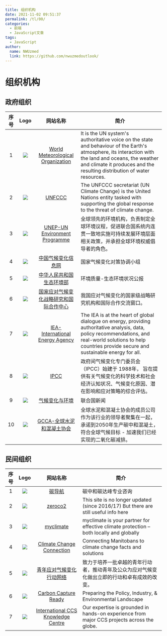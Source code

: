 ```yaml
---
title: 组织机构
date: 2021-11-02 09:51:37
permalink: /tl/00/
categories:
  - 前端
  - JavaScript文章
tags:
  - JavaScript
author: 
  name: NWUzmed
  link: https://github.com/nwuzmedoutlook/
---
```


# 组织机构
## 政府组织
| 序号 | Logo | 网站名称 | 简介 | 
|:---:|:----:|:----:|----|
| 1 | ![](https://s3.uuu.ovh/imgs/2022/11/27/8cdb1aed98faec1d.png) | [World Meteorological Organization](https://public.wmo.int/en) | It is the UN system's authoritative voice on the state and behaviour of the Earth's atmosphere, its interaction with the land and oceans, the weather and climate it produces and the resulting distribution of water resources. |
| 2 | ![](https://s3.uuu.ovh/imgs/2022/11/27/d639b563e01a393e.png) | [UNFCCC](https://unfccc.int/) | The UNFCCC secretariat (UN Climate Change) is the United Nations entity tasked with supporting the global response to the threat of climate change.   |
| 3 | ![](https://s3.uuu.ovh/imgs/2022/11/27/4419713ba6ba45d9.png) | [UNEP-UN Environment Programme](https://www.unep.org/zh-hans) | 全球领先的环境机构，负责制定全球环境议程，促进联合国系统内连贯一致地实施可持续发展环境层面相关政策，并承担全球环境权威倡导者的角色。 |
| 4 | ![](https://i.postimg.cc/XJJCrtWT/2022-11-27-171439.png) | [中国气候变化信息网](https://www.ccchina.org.cn/) | 国家气候变化对策协调小组 |
| 5 | ![](https://i.postimg.cc/Xqn7ZC9X/2022-11-27-171741.png) | [中华人民共和国生态环境部](https://www.mee.gov.cn/hjzl/) | 环境质量-生态环境状况公报 |
| 6 | ![](https://i.postimg.cc/TPjzKH0q/2022-11-27-171933.png) | [国家应对气候变化战略研究和国际合作中心](http://www.ncsc.org.cn/) | 我国应对气候变化的国家级战略研究机构和国际合作交流窗口。 |
| 7 | ![](https://i.postimg.cc/3x9vB3tk/2022-11-27-172222.png) | [IEA-International Energy Agency  ](https://www.iea.org/) | The IEA is at the heart of global dialogue on energy, providing authoritative analysis, data, policy recommendations, and real-world solutions to help countries provide secure and sustainable energy for all. |
| 8 | ![](https://i.postimg.cc/yNVT1fbZ/2022-11-27-172853.png) | [IPCC](https://www.ipcc.ch/languages-2/chinese/) | 政府间气候变化专门委员会（IPCC）始建于 1988年， 旨在提供有关气候变化的科学技术和社会经济认知状况、气候变化原因、潜在影响和应对策略的综合评估。 |
| 9 | ![](https://i.postimg.cc/DyT6pyP6/2022-11-27-173142.png) | [气候变化与环境](https://news.un.org/zh/news/topic/climate-change) | 联合国新闻 |
| 10 | ![](https://i.postimg.cc/PJ9jhvfC/2022-11-27-173502.png) | [GCCA-全球水泥和混凝土协会](https://gccassociation.org/) | 全球水泥和混凝土协会的成员公司作为该行业的领导者聚集在一起，承诺到2050年生产碳中和混凝土，符合全球气候目标 - 加速我们已经实现的二氧化碳减排。 |

## 民间组织
| 序号 | Logo | 网站名称 | 简介 | 
|:---:|:----:|:----:|----|
| 1 | ![](https://i.postimg.cc/V6vxSnRL/logo2q.png) | [碳导航](https://navi.co2.press/index.html) | 碳中和碳达峰专业咨询 |
| 2 | ![](https://i.postimg.cc/xdfC4p0x/2022-11-27-185948.png) | [zeroco2](http://www.zeroco2.no/) | This site is no longer updated (since 2016/17) But there are still useful info here |
| 3 | ![](https://i.postimg.cc/4xhjVVjW/2022-11-27-190154.png) | [myclimate](https://www.myclimate.org/) | myclimate is your partner for effective climate protection – both locally and globally |
| 4 | ![](https://i.postimg.cc/dVLZBt9H/climatechangeconnectionlogo.png) | [Climate Change Connection](https://climatechangeconnection.org/) | Connecting Manitobans to climate change facts and solutions |
| 5 | ![](https://i.postimg.cc/9MJcKymG/01-4.png) | [青年应对气候变化行动网络](http://www.cycan.org/index) | 致力于培养一批卓越的青年行动者，推动青年及公众为应对气候变化做出立即的行动和卓有成效的改变。 |
| 6 | ![](https://i.postimg.cc/v8CmsL7z/great-plains-institute-logo-2x.png) | [Carbon Capture Ready](https://carboncaptureready.betterenergy.org/) | Preparing the Policy, Industry, & Environmental Landscape |
| 7 | ![](https://i.postimg.cc/cHwd1PBB/International-CCS-Knowledge-Centre.png) | [International CCS Knowledge Centre](https://ccsknowledge.com/) | Our expertise is grounded in hands-on experience from major CCS projects across the globe. |
